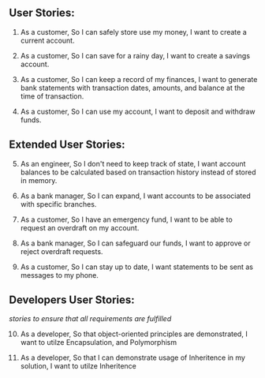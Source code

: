 
<!-- NOTE: This is just a copy of contents inside the domain_models.md, it's by me to easier read the user stories while creating the domain_models.md content -->

## User Stories: 

1. As a customer,
So I can safely store use my money,
I want to create a current account.

2. As a customer,
So I can save for a rainy day,
I want to create a savings account.

3. As a customer,
So I can keep a record of my finances,
I want to generate bank statements with transaction dates, amounts, and balance at the time of transaction.

4. As a customer,
So I can use my account,
I want to deposit and withdraw funds.

## Extended User Stories: 

5. As an engineer,
So I don't need to keep track of state,
I want account balances to be calculated based on transaction history instead of stored in memory.

6. As a bank manager,
So I can expand,
I want accounts to be associated with specific branches.

7. As a customer,
So I have an emergency fund,
I want to be able to request an overdraft on my account.

8. As a bank manager,
So I can safeguard our funds,
I want to approve or reject overdraft requests.

9. As a customer,
So I can stay up to date,
I want statements to be sent as messages to my phone.

## Developers User Stories: 
*stories to ensure that all requirements are fulfilled*

10. As a developer,
So that object-oriented principles are demonstrated, 
I want to utilze Encapsulation, and Polymorphism

11. As a developer,
So that I can demonstrate usage of Inheritence in my solution,
I want to utilze Inheritence 